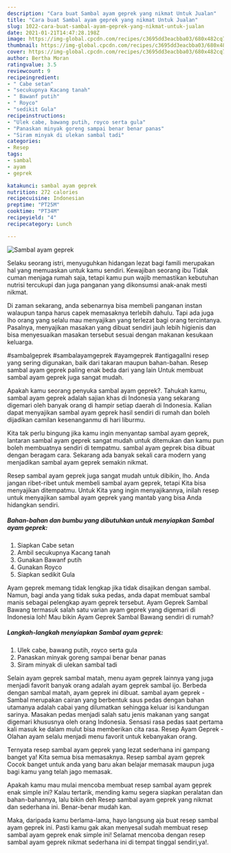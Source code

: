 ```yaml
---
description: "Cara buat Sambal ayam geprek yang nikmat Untuk Jualan"
title: "Cara buat Sambal ayam geprek yang nikmat Untuk Jualan"
slug: 1022-cara-buat-sambal-ayam-geprek-yang-nikmat-untuk-jualan
date: 2021-01-21T14:47:28.198Z
image: https://img-global.cpcdn.com/recipes/c3695dd3eacbba03/680x482cq70/sambal-ayam-geprek-foto-resep-utama.jpg
thumbnail: https://img-global.cpcdn.com/recipes/c3695dd3eacbba03/680x482cq70/sambal-ayam-geprek-foto-resep-utama.jpg
cover: https://img-global.cpcdn.com/recipes/c3695dd3eacbba03/680x482cq70/sambal-ayam-geprek-foto-resep-utama.jpg
author: Bertha Moran
ratingvalue: 3.5
reviewcount: 9
recipeingredient:
- " Cabe setan"
- "secukupnya Kacang tanah"
- " Bawanf putih"
- " Royco"
- "sedikit Gula"
recipeinstructions:
- "Ulek cabe, bawang putih, royco serta gula"
- "Panaskan minyak goreng sampai benar benar panas"
- "Siram minyak di ulekan sambal tadi"
categories:
- Resep
tags:
- sambal
- ayam
- geprek

katakunci: sambal ayam geprek 
nutrition: 272 calories
recipecuisine: Indonesian
preptime: "PT25M"
cooktime: "PT34M"
recipeyield: "4"
recipecategory: Lunch

---
```



![Sambal ayam geprek](https://img-global.cpcdn.com/recipes/c3695dd3eacbba03/680x482cq70/sambal-ayam-geprek-foto-resep-utama.jpg)

Selaku seorang istri, menyuguhkan hidangan lezat bagi famili merupakan hal yang memuaskan untuk kamu sendiri. Kewajiban seorang ibu Tidak cuman menjaga rumah saja, tetapi kamu pun wajib memastikan kebutuhan nutrisi tercukupi dan juga panganan yang dikonsumsi anak-anak mesti nikmat.

Di zaman  sekarang, anda sebenarnya bisa membeli panganan instan walaupun tanpa harus capek memasaknya terlebih dahulu. Tapi ada juga lho orang yang selalu mau menyajikan yang terlezat bagi orang tercintanya. Pasalnya, menyajikan masakan yang dibuat sendiri jauh lebih higienis dan bisa menyesuaikan masakan tersebut sesuai dengan makanan kesukaan keluarga. 

#sambalgeprek #sambalayamgeprek #ayamgeprek #antigagalIni resep yang sering digunakan, baik dari takaran maupun bahan-bahan. Resep sambal ayam geprek paling enak beda dari yang lain Untuk membuat sambal ayam geprek juga sangat mudah.

Apakah kamu seorang penyuka sambal ayam geprek?. Tahukah kamu, sambal ayam geprek adalah sajian khas di Indonesia yang sekarang digemari oleh banyak orang di hampir setiap daerah di Indonesia. Kalian dapat menyajikan sambal ayam geprek hasil sendiri di rumah dan boleh dijadikan camilan kesenanganmu di hari liburmu.

Kita tak perlu bingung jika kamu ingin menyantap sambal ayam geprek, lantaran sambal ayam geprek sangat mudah untuk ditemukan dan kamu pun boleh membuatnya sendiri di tempatmu. sambal ayam geprek bisa dibuat dengan beragam cara. Sekarang ada banyak sekali cara modern yang menjadikan sambal ayam geprek semakin nikmat.

Resep sambal ayam geprek juga sangat mudah untuk dibikin, lho. Anda jangan ribet-ribet untuk membeli sambal ayam geprek, tetapi Kita bisa menyajikan ditempatmu. Untuk Kita yang ingin menyajikannya, inilah resep untuk menyajikan sambal ayam geprek yang mantab yang bisa Anda hidangkan sendiri.

<!--inarticleads1-->

##### Bahan-bahan dan bumbu yang dibutuhkan untuk menyiapkan Sambal ayam geprek:

1. Siapkan  Cabe setan
1. Ambil secukupnya Kacang tanah
1. Gunakan  Bawanf putih
1. Gunakan  Royco
1. Siapkan sedikit Gula


Ayam geprek memang tidak lengkap jika tidak disajikan dengan sambal. Namun, bagi anda yang tidak suka pedas, anda dapat membuat sambal manis sebagai pelengkap ayam geprek tersebut. Ayam Geprek Sambal Bawang termasuk salah satu varian ayam geprek yang digemari di Indonesia loh! Mau bikin Ayam Geprek Sambal Bawang sendiri di rumah? 

<!--inarticleads2-->

##### Langkah-langkah menyiapkan Sambal ayam geprek:

1. Ulek cabe, bawang putih, royco serta gula
1. Panaskan minyak goreng sampai benar benar panas
1. Siram minyak di ulekan sambal tadi


Selain ayam geprek sambal matah, menu ayam geprek lainnya yang juga menjadi favorit banyak orang adalah ayam geprek sambal ijo. Berbeda dengan sambal matah, ayam geprek ini dibuat. sambal ayam geprek - Sambal merupakan cairan yang berbentuk saus pedas dengan bahan utamanya adalah cabai yang dilumatkan sehingga keluar isi kandungan sarinya. Masakan pedas menjadi salah satu jenis makanan yang sangat digemari khususnya oleh orang Indonesia. Sensasi rasa pedas saat pertama kali masuk ke dalam mulut bisa memberikan cita rasa. Resep Ayam Geprek - Olahan ayam selalu menjadi menu favorit untuk kebanyakan orang. 

Ternyata resep sambal ayam geprek yang lezat sederhana ini gampang banget ya! Kita semua bisa memasaknya. Resep sambal ayam geprek Cocok banget untuk anda yang baru akan belajar memasak maupun juga bagi kamu yang telah jago memasak.

Apakah kamu mau mulai mencoba membuat resep sambal ayam geprek enak simple ini? Kalau tertarik, mending kamu segera siapkan peralatan dan bahan-bahannya, lalu bikin deh Resep sambal ayam geprek yang nikmat dan sederhana ini. Benar-benar mudah kan. 

Maka, daripada kamu berlama-lama, hayo langsung aja buat resep sambal ayam geprek ini. Pasti kamu gak akan menyesal sudah membuat resep sambal ayam geprek enak simple ini! Selamat mencoba dengan resep sambal ayam geprek nikmat sederhana ini di tempat tinggal sendiri,ya!.

